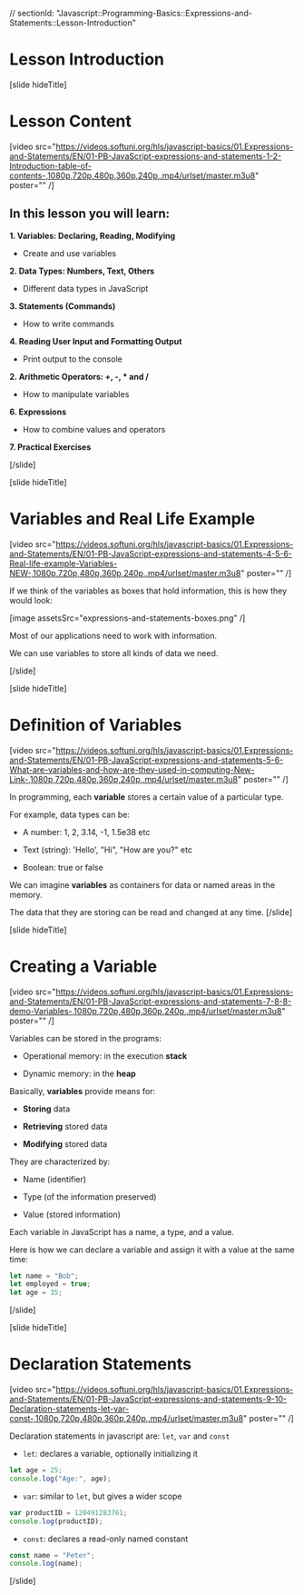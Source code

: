// sectionId: "Javascript::Programming-Basics::Expressions-and-Statements::Lesson-Introduction"

# Lesson Introduction

[slide hideTitle]

# Lesson Content

[video src="https://videos.softuni.org/hls/javascript-basics/01.Expressions-and-Statements/EN/01-PB-JavaScript-expressions-and-statements-1-2-Introduction-table-of-contents-,1080p,720p,480p,360p,240p,.mp4/urlset/master.m3u8" poster="" /]

## In this lesson you will learn:

**1. Variables: Declaring, Reading, Modifying**

- Create and use variables

**2. Data Types: Numbers, Text, Others**

- Different data types in JavaScript

**3. Statements (Commands)**

- How to write commands

**4. Reading User Input and Formatting Output**

- Print output to the console

**2. Arithmetic Operators: +, -, * and /**

- How to manipulate variables

**6. Expressions**

- How to combine values and operators

**7. Practical Exercises**

[/slide]


[slide hideTitle]
# Variables and Real Life Example

[video src="https://videos.softuni.org/hls/javascript-basics/01.Expressions-and-Statements/EN/01-PB-JavaScript-expressions-and-statements-4-5-6-Real-life-example-Variables-NEW-,1080p,720p,480p,360p,240p,.mp4/urlset/master.m3u8" poster="" /]

If we think of the variables as boxes that hold information, this is how they would look:

[image assetsSrc="expressions-and-statements-boxes.png" /]

Most of our applications need to work with information.

We can use variables to store all kinds of data we need.

[/slide]


[slide hideTitle]
# Definition of Variables

[video src="https://videos.softuni.org/hls/javascript-basics/01.Expressions-and-Statements/EN/01-PB-JavaScript-expressions-and-statements-5-6-What-are-variables-and-how-are-they-used-in-computing-New-Link-,1080p,720p,480p,360p,240p,.mp4/urlset/master.m3u8" poster="" /]

In programming, each **variable** stores a certain value of a particular type. 

For example, data types can be: 

* A number: 1, 2, 3.14, -1, 1.5e38 etc

* Text (string): 'Hello', "Hi", "How are you?" etc

* Boolean: true or false

We can imagine **variables** as containers for data or named areas in the memory. 

The data that they are storing can be read and changed at any time.
[/slide]

[slide hideTitle]
# Creating a Variable

[video src="https://videos.softuni.org/hls/javascript-basics/01.Expressions-and-Statements/EN/01-PB-JavaScript-expressions-and-statements-7-8-8-demo-Variables-,1080p,720p,480p,360p,240p,.mp4/urlset/master.m3u8" poster="" /]

Variables can be stored in the programs:

* Operational memory: in the execution **stack**

* Dynamic memory: in the **heap**

Basically, **variables** provide means for:

* **Storing** data

* **Retrieving** stored data

* **Modifying** stored data

They are characterized by:

* Name (identifier)

* Type (of the information preserved)

* Value (stored information)

Each variable in JavaScript has a name, a type, and a value. 

Here is how we can declare a variable and assign it with a value at the same time:

```js
let name = "Bob";
let employed = true;
let age = 35;
```

[/slide]

[slide hideTitle]
# Declaration Statements

[video src="https://videos.softuni.org/hls/javascript-basics/01.Expressions-and-Statements/EN/01-PB-JavaScript-expressions-and-statements-9-10-Declaration-statements-let-var-const-,1080p,720p,480p,360p,240p,.mp4/urlset/master.m3u8" poster="" /]

Declaration statements in javascript are: `let`, `var` and `const`

* `let`: declares a variable, optionally initializing it

``` js live
let age = 25;
console.log("Age:", age); 
```

* `var`: similar to `let`, but gives a wider scope

``` js live
var productID = 120491283761;
console.log(productID); 
```

* `const`: declares a read-only named constant

``` js live
const name = "Peter";
console.log(name);
```
[/slide]
